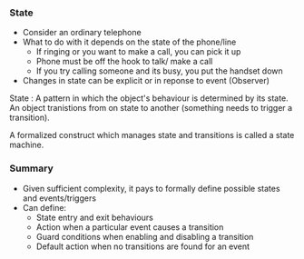 ### State

- Consider an ordinary telephone
- What to do with it depends on the state of the phone/line
  - If ringing or you want to make a call, you can pick it up
  - Phone must be off the hook to talk/ make a call
  - If you try calling someone and its busy, you put the handset down
- Changes in state can be explicit or in reponse to event (Observer)

State : A pattern in which the object's behaviour is determined by its state. An object tranistions from on state to another (something needs to trigger a transition).

A formalized construct which manages state and transitions is called a state machine.

### Summary 
- Given sufficient complexity, it pays to formally define possible states and events/triggers
- Can define:
  - State entry and exit behaviours
  - Action when a particular event causes a transition
  - Guard conditions when enabling and disabling a transition
  - Default action when no transitions are found for an event